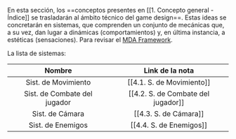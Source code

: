 
En esta sección, los ==conceptos presentes en [[1. Concepto general - Índice]] se trasladarán al ámbito técnico del game design==. Estas ideas se concretarán en sistemas, que comprenden un conjunto de mecánicas que, a su vez, dan lugar a dinámicas (comportamientos) y, en última instancia, a estéticas (sensaciones). Para revisar el [MDA Framework](https://users.cs.northwestern.edu/~hunicke/MDA.pdf).

La lista de sistemas:

|            Nombre            |          Link de la nota           |
|:----------------------------:|:----------------------------------:|
|     Sist. de Movimiento      |     [[4.1. S. de Movimiento]]      |
| Sist. de Combate del jugador | [[4.2. S. de Combate del jugador]] |
|       Sist. de Cámara        |       [[4.3. S. de Cámara]]        |
|      Sist. de Enemigos       |      [[4.4. S. de Enemigos]]       |
